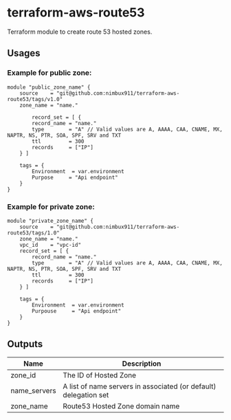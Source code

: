 # terraform-aws-route53
Terraform module to create route 53 hosted zones.

## Usages

### Example for public zone:

```hcl
module "public_zone_name" {
    source    = "git@github.com:nimbux911/terraform-aws-route53/tags/v1.0"
    zone_name = "name."

        record_set = [ {
        record_name = "name."
        type        = "A" // Valid values are A, AAAA, CAA, CNAME, MX, NAPTR, NS, PTR, SOA, SPF, SRV and TXT
        ttl         = 300 
        records     = ["IP"]
    } ]

    tags = {
        Environment  = var.environment
        Purpose     = "Api endpoint"
    }
}
```

### Example for private zone:

```hcl
module "private_zone_name" {
    source    = "git@github.com:nimbux911/terraform-aws-route53/tags/1.0"
    zone_name = "name."
    vpc_id    = "vpc-id"
    record_set = [ {
        record_name = "name."
        type        = "A" // Valid values are A, AAAA, CAA, CNAME, MX, NAPTR, NS, PTR, SOA, SPF, SRV and TXT
        ttl         = 300 
        records     = ["IP"]
    } ]

    tags = {
        Environment  = var.environment
        Purpouse     = "Api endpoint"
    }
}
```


## Outputs

| Name | Description |
|------|-------------|
| zone_id | The ID of Hosted Zone |
| name_servers | A list of name servers in associated (or default) delegation set |
| zone_name | Route53 Hosted Zone domain name |